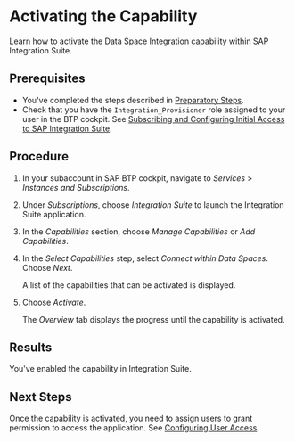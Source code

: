 <!-- loiob49ad3535bf6406298c287bd22410149 -->

# Activating the Capability

Learn how to activate the Data Space Integration capability within SAP Integration Suite.



<a name="loiob49ad3535bf6406298c287bd22410149__prereq_sh1_cb2_2yb"/>

## Prerequisites

-   You've completed the steps described in [Preparatory Steps](preparatory-steps-95366b2.md).
-   Check that you have the `Integration_Provisioner` role assigned to your user in the BTP cockpit. See [Subscribing and Configuring Initial Access to SAP Integration Suite](https://help.sap.com/docs/integration-suite/sap-integration-suite/subscribing-to-integration-suite).



## Procedure

1.  In your subaccount in SAP BTP cockpit, navigate to *Services* \> *Instances and Subscriptions*.

2.  Under *Subscriptions*, choose *Integration Suite* to launch the Integration Suite application.

3.  In the *Capabilities* section, choose *Manage Capabilities* or *Add Capabilities*.

4.  In the *Select Capabilities* step, select *Connect within Data Spaces*. Choose *Next*.

    A list of the capabilities that can be activated is displayed.

5.  Choose *Activate*.

    The *Overview* tab displays the progress until the capability is activated.




<a name="loiob49ad3535bf6406298c287bd22410149__result_p4d_3h2_2yb"/>

## Results

You've enabled the capability in Integration Suite.



<a name="loiob49ad3535bf6406298c287bd22410149__postreq_whq_xd2_2yb"/>

## Next Steps

Once the capability is activated, you need to assign users to grant permission to access the application. See [Configuring User Access](configuring-user-access-6ae0ff7.md).

